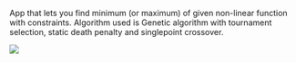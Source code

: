 App that lets you find minimum (or maximum) of given non-linear function with constraints. Algorithm used is Genetic algorithm with tournament selection, static death penalty and singlepoint crossover.
<p>
  <img src="https://user-images.githubusercontent.com/43993174/205525368-0caead0d-3669-4f17-a48b-7bca1ee93e93.png"
</p>
